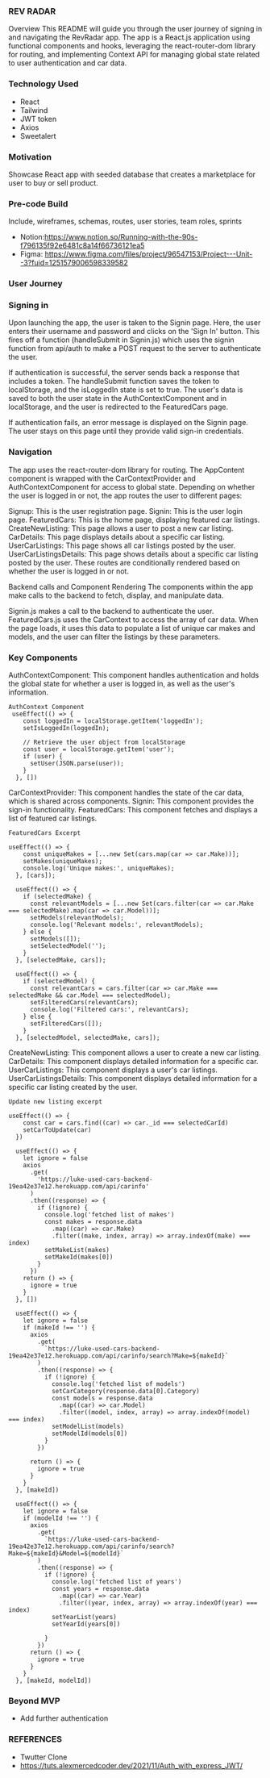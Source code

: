 

### **REV RADAR**  ###
Overview
This README will guide you through the user journey of signing in and navigating the RevRadar app. The app is a React.js application using functional components and hooks, leveraging the react-router-dom library for routing, and implementing Context API for managing global state related to user authentication and car data.

### **Technology Used** ###

* React
* Tailwind
* JWT token
* Axios
* Sweetalert

### Motivation ###

Showcase React app with seeded database that creates a marketplace for user to buy or sell product. 

### Pre-code Build ###

Include, wireframes, schemas, routes, user stories, team roles, sprints

* Notion:https://www.notion.so/Running-with-the-90s-f796135f92e6481c8a14f66736121ea5
* Figma: https://www.figma.com/files/project/96547153/Project---Unit--3?fuid=1251579006598339582


### **User Journey** ###
### **Signing in**  ###
Upon launching the app, the user is taken to the Signin page. Here, the user enters their username and password and clicks on the 'Sign In' button. This fires off a function (handleSubmit in Signin.js) which uses the signin function from api/auth to make a POST request to the server to authenticate the user.

If authentication is successful, the server sends back a response that includes a token. The handleSubmit function saves the token to localStorage, and the isLoggedIn state is set to true. The user's data is saved to both the user state in the AuthContextComponent and in localStorage, and the user is redirected to the FeaturedCars page.

If authentication fails, an error message is displayed on the Signin page. The user stays on this page until they provide valid sign-in credentials.

### **Navigation** ###
The app uses the react-router-dom library for routing. The AppContent component is wrapped with the CarContextProvider and AuthContextComponent for access to global state. Depending on whether the user is logged in or not, the app routes the user to different pages:

Signup: This is the user registration page.
Signin: This is the user login page.
FeaturedCars: This is the home page, displaying featured car listings.
CreateNewListing: This page allows a user to post a new car listing.
CarDetails: This page displays details about a specific car listing.
UserCarListings: This page shows all car listings posted by the user.
UserCarListingsDetails: This page shows details about a specific car listing posted by the user.
These routes are conditionally rendered based on whether the user is logged in or not.

Backend calls and Component Rendering
The components within the app make calls to the backend to fetch, display, and manipulate data.

Signin.js makes a call to the backend to authenticate the user. FeaturedCars.js uses the CarContext to access the array of car data. When the page loads, it uses this data to populate a list of unique car makes and models, and the user can filter the listings by these parameters.

### **Key Components**  ###
AuthContextComponent: This component handles authentication and holds the global state for whether a user is logged in, as well as the user's information.

```
AuthContext Component
 useEffect(() => {
    const loggedIn = localStorage.getItem('loggedIn');
    setIsLoggedIn(loggedIn);
  
    // Retrieve the user object from localStorage
    const user = localStorage.getItem('user');
    if (user) {
      setUser(JSON.parse(user));
    }
  }, [])
  ```


CarContextProvider: This component handles the state of the car data, which is shared across components.
Signin: This component provides the sign-in functionality.
FeaturedCars: This component fetches and displays a list of featured car listings.

```
FeaturedCars Excerpt

useEffect(() => {
    const uniqueMakes = [...new Set(cars.map(car => car.Make))];
    setMakes(uniqueMakes);
    console.log('Unique makes:', uniqueMakes);
  }, [cars]);

  useEffect(() => {
    if (selectedMake) {
      const relevantModels = [...new Set(cars.filter(car => car.Make === selectedMake).map(car => car.Model))];
      setModels(relevantModels);
      console.log('Relevant models:', relevantModels);
    } else {
      setModels([]);
      setSelectedModel('');
    }
  }, [selectedMake, cars]);

  useEffect(() => {
    if (selectedModel) {
      const relevantCars = cars.filter(car => car.Make === selectedMake && car.Model === selectedModel);
      setFilteredCars(relevantCars);
      console.log('Filtered cars:', relevantCars);
    } else {
      setFilteredCars([]);
    }
  }, [selectedModel, selectedMake, cars]);

  ```

CreateNewListing: This component allows a user to create a new car listing.
CarDetails: This component displays detailed information for a specific car.
UserCarListings: This component displays a user's car listings.
UserCarListingsDetails: This component displays detailed information for a specific car listing created by the user.

```
Update new listing excerpt

useEffect(() => {
    const car = cars.find((car) => car._id === selectedCarId)
    setCarToUpdate(car)
  })

  useEffect(() => {
    let ignore = false
    axios
      .get(
        'https://luke-used-cars-backend-19ea42e37e12.herokuapp.com/api/carinfo'
      )
      .then((response) => {
        if (!ignore) {
          console.log('fetched list of makes')
          const makes = response.data
            .map((car) => car.Make)
            .filter((make, index, array) => array.indexOf(make) === index)
          setMakeList(makes)
          setMakeId(makes[0])
        }
      })
    return () => {
      ignore = true
    }
  }, [])

  useEffect(() => {
    let ignore = false
    if (makeId !== '') {
      axios
        .get(
          `https://luke-used-cars-backend-19ea42e37e12.herokuapp.com/api/carinfo/search?Make=${makeId}`
        )
        .then((response) => {
          if (!ignore) {
            console.log('fetched list of models')
            setCarCategory(response.data[0].Category)
            const models = response.data
              .map((car) => car.Model)
              .filter((model, index, array) => array.indexOf(model) === index)
            setModelList(models)
            setModelId(models[0])
          }
        })

      return () => {
        ignore = true
      }
    }
  }, [makeId])

  useEffect(() => {
    let ignore = false
    if (modelId !== '') {
      axios
        .get(
          `https://luke-used-cars-backend-19ea42e37e12.herokuapp.com/api/carinfo/search?Make=${makeId}&Model=${modelId}`
        )
        .then((response) => {
          if (!ignore) {
            console.log('fetched list of years')
            const years = response.data
              .map((car) => car.Year)
              .filter((year, index, array) => array.indexOf(year) === index)
            setYearList(years)
            setYearId(years[0])

          }
        })
      return () => {
        ignore = true
      }
    }
  }, [makeId, modelId])

  ```


### **Beyond MVP** ###

* Add further authentication


### REFERENCES ### 

* Twutter Clone
* https://tuts.alexmercedcoder.dev/2021/11/Auth_with_express_JWT/
